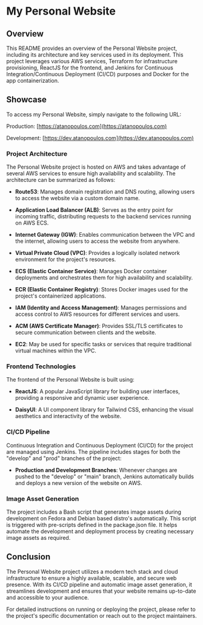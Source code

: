 # My Personal Website

## Overview

This README provides an overview of the Personal Website project, including its architecture and key services used in its deployment. This project leverages various AWS services, Terraform for infrastructure provisioning, ReactJS for the frontend, and Jenkins for Continuous Integration/Continuous Deployment (CI/CD) purposes and Docker for the app containerization.

## Showcase

To access my Personal Website, simply navigate to the following URL:

Production: [https://atanopoulos.com](https://atanopoulos.com)

Development: [https://dev.atanopoulos.com](https://dev.atanopoulos.com)

### Project Architecture

The Personal Website project is hosted on AWS and takes advantage of several AWS services to ensure high availability and scalability. The architecture can be summarized as follows:

- **Route53**: Manages domain registration and DNS routing, allowing users to access the website via a custom domain name.

- **Application Load Balancer (ALB)**: Serves as the entry point for incoming traffic, distributing requests to the backend services running on AWS ECS.

- **Internet Gateway (IGW)**: Enables communication between the VPC and the internet, allowing users to access the website from anywhere.

- **Virtual Private Cloud (VPC)**: Provides a logically isolated network environment for the project's resources.

- **ECS (Elastic Container Service)**: Manages Docker container deployments and orchestrates them for high availability and scalability.

- **ECR (Elastic Container Registry)**: Stores Docker images used for the project's containerized applications.

- **IAM (Identity and Access Management)**: Manages permissions and access control to AWS resources for different services and users.

- **ACM (AWS Certificate Manager)**: Provides SSL/TLS certificates to secure communication between clients and the website.

- **EC2**: May be used for specific tasks or services that require traditional virtual machines within the VPC.

### Frontend Technologies

The frontend of the Personal Website is built using:

- **ReactJS**: A popular JavaScript library for building user interfaces, providing a responsive and dynamic user experience.

- **DaisyUI**: A UI component library for Tailwind CSS, enhancing the visual aesthetics and interactivity of the website.

### CI/CD Pipeline

Continuous Integration and Continuous Deployment (CI/CD) for the project are managed using Jenkins. The pipeline includes stages for both the "develop" and "prod" branches of the project:

- **Production and Development Branches**: Whenever changes are pushed to the "develop" or "main" branch, Jenkins automatically builds and deploys a new version of the website on AWS.

### Image Asset Generation

The project includes a Bash script that generates image assets during development on Fedora and Debian based distro's automatically. This script is triggered with pre-scripts defined in the package.json file. It helps automate the development and deployment process by creating necessary image assets as required.

## Conclusion

The Personal Website project utilizes a modern tech stack and cloud infrastructure to ensure a highly available, scalable, and secure web presence. With its CI/CD pipeline and automatic image asset generation, it streamlines development and ensures that your website remains up-to-date and accessible to your audience.

For detailed instructions on running or deploying the project, please refer to the project's specific documentation or reach out to the project maintainers.
